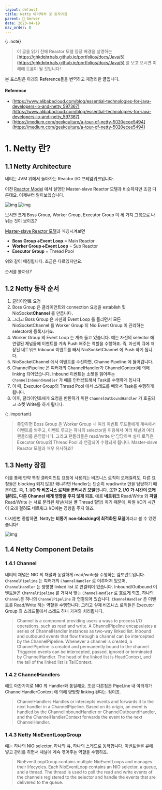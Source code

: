 ```yaml
---
layout: default
title: Netty 아키텍처 및 동작과정
parent: 📌 Server
date: 2023-04-19
nav_order: 8
---
```


{: .note}
> 이 글을 읽기 전에 Reactor 모델 등장 배경을 설명하는 [https://ghkdqhrbals.github.io/portfolios/docs/Java/5](https://ghkdqhrbals.github.io/portfolios/docs/Java/5) 를 보고 오시면 이해에 도움이 될 것입니다!

본 포스팅은 아래의 Reference들을 번역하고 재정리한 글입니다.

#### Reference
* [https://www.alibabacloud.com/blog/essential-technologies-for-java-developers-io-and-netty_597367](https://www.alibabacloud.com/blog/essential-technologies-for-java-developers-io-and-netty_597367)
* [https://medium.com/geekculture/a-tour-of-netty-5020ecee5494](https://medium.com/geekculture/a-tour-of-netty-5020ecee5494)

# 1. Netty 란?
## 1.1 Netty Architecture
네티는 JVM 위에서 돌아가는 Reactor I/O 프레임워크입니다.

이전 [Reactor Model](https://ghkdqhrbals.github.io/portfolios/docs/Java/5/#24-master-slave-reactor-model-multiple-reactors-and-threads) 에서 설명한 Master-slave Reactor 모델과 비슷하지만 조금 다른데요. 이제부터 알아보겠습니다.

![img](../../../assets/img/netty/8.webp)
![img](../../../assets/img/netty/10.png)

보시면 크게 Boss Group, Worker Group, Executor Group 이 세 가지 그룹으로 나뉘는 것이 보이죠?

[Master-slave Reactor 모델](https://ghkdqhrbals.github.io/portfolios/docs/Java/5/#24-master-slave-reactor-model-multiple-reactors-and-threads)과 매칭시켜보면 

* **Boss Group->Event Loop** = Main Reactor
* **Worker Group->Event Loop** = Sub Reactor
* **Executor Group** = Thread Pool 

위와 같이 매칭됩니다. 조금은 다르겠지만요.

순서를 볼까요?

## 1.2 Netty 동작 순서

1. 클라이언트 요청
2. Boss Group 은 클라이언트와 connection 요청을 establish 및 NioSocket**Channel** 를 만듭니다.
3. 그리고 Boss Group 은 자신의 Event Loop 를 돌리면서 모든 NioSocketChannel 를 Worker Group 의 Nio Event Group 이 관리하는 selector에 등록시키죠.
4. Worker Group 의 Event Loop 는 계속 돌고 있습니다. 얘는 자신의 selector 에 연결된 채널들에 이벤트를 계속 Push 해주는 역할을 수행하죠. 즉, 자신의 큐에 저장된 네트워크 Inbound 이벤트를 빼서 NioSocketChannel 에 Push 하게 됩니다.
5. NioSocketChannel 에서 이벤트를 수신하면, ChannelPipeline 에 들어갑니다.
6. ChannelPipeline 은 여러개의 ChannelHandler가 ChannelContext에 의해 linking 되어있습니다. Inbound 이벤트는 소켓을 읽어주는 `ChannelInboundHandler` 가 얘를 인터셉트해서 Task를 수행하게 됩니다.
7. 이 때, Executor Group의 Thread Pool 에서 스레드를 빼와서 Task를 수행하게 됩니다.
8. 이후, 클라이언트에게 요청을 반환하기 위한 `ChannelOutboundHandler` 가 호출되고 소켓 Write를 하게 됩니다.

{: .important}
> 종합하면 Boss Group 은 Worker Group 내 여러 이벤트 루프들에게 계속해서 이벤트를 쏴주고, 이벤트 루프는 하나의 selector을 이용해서 여러 채널과 여러 핸들러를 운영합니다. 그리고 핸들러들은 read/write 만 담당하며 실제 로직은 Executor Group의 Thread Pool 과 연결되어 수행되게 됩니다. Master-slave Reactor 모델과 매우 유사하죠?

## 1.3 Netty 장점

이를 통해 만약 특정 클라이언트 요청에 사용되는 비즈니스 로직이 오래걸려도, 다른 요청들은 blocking 되지 않죠! 왜냐하면 Handler는 단순히 read/write 만을 담당하기 때문이죠. 즉, **1. I/O 와 비즈니스 로직을 분리시킨 모델**입니다. 또한 **2. I/O 가 시간이 오래 걸려도, 다른 Channel 에게 영향을 주지 않게 되죠**. 예로 **네트워크** Read/Write 와 **파일** Read/Write 는 서로 분리된 채널(채널 별 Thread 할당) 이기 때문에, 파일 I/O가 시간이 오래 걸려도 네트워크 I/O에는 영향을 주지 않죠.

다시한번 종합하면, Netty는 **비동기 non-blocking에 최적화된 모델**이라고 볼 수 있겠습니다!

![img](../../../assets/img/netty/9.webp)

## 1.4 Netty Component Details

### 1.4.1 Channel

네티의 채널은 NIO 의 채널과 동일하게 read/write을 수행하는 컴포넌트입니다. `ChannelPipeline` 는 여러개의 `ChannelHandler` 로 이루어져 있으며, `ChannelHandler` 는 양방향 linked list 로 연결되어 있습니다. Inbound/Outbound 이벤트들은 `ChannelPipeline` 를 거쳐서 맞는 `ChannelHandler` 로 흐르게 되죠. 하나의 `Channel`은 하나의 `ChannelPipeline` 과 연결되어 있습니다. `ChannelHandler` 은 이벤트를 Read/Write 하는 역할을 수행합니다. 그리고 실제 비즈니스 로직들은 Executor Group 의 스레드풀에서 스레드 하나 가져와 처리됩니다.

> Channel is a component providing users a ways to process I/O operations, such as read and write.
A ChannelPipeline encapsulates a series of ChannelHandler instances as two-way linked list. Inbound and outbound events that flow through a channel can be intercepted by the ChannelPipeline. Whenever a channel is created, a ChannelPipeline is created and permanently bound to the channel. Triggered events can be intercepted, passed, ignored or terminated by ChannelHandler. The head of the linked list is HeadContext, and the tail of the linked list is TailContext.


### 1.4.2 ChannelHandlers

얘도 마찬가지로 NIO 의 Handler와 동일해요. 조금 다른점은 PipeLine 내 여러개가 ChannelHandlerContext 에 의해 양방향 linking 된다는 점이죠.

> ChannelHandlers Handles or intercepts events and forwards it to the next handler in a ChannelPipeline.
Based on its origin, an event is handled by the ChannelInboundHandler or ChannelOutboundHandler, and the ChannelHandlerContext forwards the event to the next ChannelHandler.

### 1.4.3 Netty NioEventLoopGroup

얘는 하나의 NIO selector, 하나의 큐, 하나의 스레드로 동작합니다. 이벤트들을 큐에 넣고 관리를 하면서 채널에 계속 엮어주는 역할을 수행하죠.

> NioEventLoopGroup contains multiple NioEventLoops and manages their lifecycles. Each NioEventLoop contains an NIO selector, a queue, and a thread. The thread is used to poll the read and write events of the channels registered to the selector and handle the events that are delivered to the queue.
